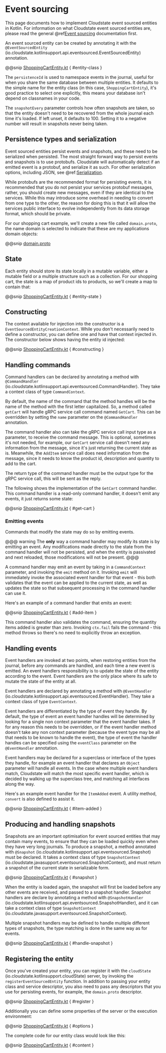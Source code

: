 # Event sourcing

This page documents how to implement Cloudstate event sourced entities in Kotlin. For information on what Cloudstate event sourced entities are, please read the general @ref[Event sourcing](../../features/eventsourced.md) documentation first.

An event sourced entity can be created by annotating it with the `@EventSourcedEntity` (io.cloudstate.kotlinsupport.api.eventsourced.EventSourcedEntity) annotation.

@@snip [ShoppingCartEntity.kt](/docs/src/test/kotlin/docs/user/eventsourced/ShoppingCartEntity.kt) { #entity-class }

The `persistenceId` is used to namespace events in the journal, useful for when you share the same database between multiple entities. It defaults to the simple name for the entity class (in this case, `ShoppingCartEntity`), it's good practice to select one explicitly, this means your database isn't depend on classnames in your code.

The `snapshotEvery` parameter controls how often snapshots are taken, so that the entity doesn't need to be recovered from the whole journal each time it's loaded. If left unset, it defaults to 100. Setting it to a negative number will result in snapshots never being taken.

## Persistence types and serialization

Event sourced entities persist events and snapshots, and these need to be serialized when persisted. The most straight forward way to persist events and snapshots is to use protobufs. Cloudstate will automatically detect if an emitted event is a protobuf, and serialize it as such. For other serialization options, including JSON, see @ref:[Serialization](serialization.md).

While protobufs are the recommended format for persisting events, it is recommended that you do not persist your services protobuf messages, rather, you should create new messages, even if they are identical to the services. While this may introduce some overhead in needing to convert from one type to the other, the reason for doing this is that it will allow the services public interface to evolve independently from its data storage format, which should be private.

For our shopping cart example, we'll create a new file called `domain.proto`, the name domain is selected to indicate that these are my applications domain objects:

@@snip [domain.proto](/docs/src/test/proto/domain.proto)

## State

Each entity should store its state locally in a mutable variable, either a mutable field or a multiple structure such as a collection. For our shopping cart, the state is a map of product ids to products, so we'll create a map to contain that:

@@snip [ShoppingCartEntity.kt](/docs/src/test/kotlin/docs/user/eventsourced/ShoppingCartEntity.kt) { #entity-state }

## Constructing

The context available for injection into the constructor is a `EventSourcedEntityCreationContext`. While you don't necessarily need to define a constructor, you can define one and have that context injected in. The constructor below shows having the entity id injected:

@@snip [ShoppingCartEntity.kt](/docs/src/test/kotlin/docs/user/eventsourced/ShoppingCartEntity.kt) { #constructing }

## Handling commands

Command handlers can be declared by annotating a method with `@CommandHandler` (io.cloudstate.kotlinsupport.api.eventsourced.CommandHandler). They take a context class of type `CommandContext`.

By default, the name of the command that the method handles will be the name of the method with the first letter capitalized. So, a method called `getCart` will handle gRPC service call command named `GetCart`. This can be overridden by setting the `name` parameter on the `@CommandHandler` annotation.

The command handler also can take the gRPC service call input type as a parameter, to receive the command message. This is optional, sometimes it's not needed, for example, our `GetCart` service call doesn't need any information from the message, since it's just returning the current state as is. Meanwhile, the `AddItem` service call does need information from the message, since it needs to know the product id, description and quantity to add to the cart.

The return type of the command handler must be the output type for the gRPC service call, this will be sent as the reply.

The following shows the implementation of the `GetCart` command handler. This command handler is a read-only command handler, it doesn't emit any events, it just returns some state:

@@snip [ShoppingCartEntity.kt](/docs/src/test/kotlin/docs/user/eventsourced/ShoppingCartEntity.kt) { #get-cart }

### Emitting events

Commands that modify the state may do so by emitting events.

@@@ warning
The **only** way a command handler may modify its state is by emitting an event. Any modifications made directly to the state from the command handler will not be persisted, and when the entity is passivated and next reloaded, those modifications will not be present.
@@@

A command handler may emit an event by taking in a `CommandContext` parameter, and invoking the `emit` method on it. Invoking `emit` will immediately invoke the associated event handler for that event - this both validates that the event can be applied to the current state, as well as updates the state so that subsequent processing in the command handler can use it.

Here's an example of a command handler that emits an event:

@@snip [ShoppingCartEntity.kt](/docs/src/test/kotlin/docs/user/eventsourced/ShoppingCartEntity.kt) { #add-item }

This command handler also validates the command, ensuring the quantity items added is greater than zero. Invoking `ctx.fail` fails the command - this method throws so there's no need to explicitly throw an exception.

## Handling events

Event handlers are invoked at two points, when restoring entities from the journal, before any commands are handled, and each time a new event is emitted. An event handlers responsibility is to update the state of the entity according to the event. Event handlers are the only place where its safe to mutate the state of the entity at all.

Event handlers are declared by annotating a method with `@EventHandler` (io.cloudstate.kotlinsupport.api.eventsourced.EventHandler). They take a context class of type `EventContext`.

Event handlers are differentiated by the type of event they handle. By default, the type of event an event handler handles will be determined by looking for a single non context parameter that the event handler takes. If for any reason this needs to be overridden, or if the event handler method doesn't take any non context parameter (because the event type may be all that needs to be known to handle the event), the type of event the handler handles can be specified using the `eventClass` parameter on the `@EventHandler` annotation.

Event handlers may be declared for a superclass or interface of the types they handle, for example an event handler that declares an `Object` parameter will handle all events. In the case where multiple event handlers match, Cloudstate will match the most specific event handler, which is decided by walking up the superclass tree, and matching all interfaces along the way.

Here's an example event handler for the `ItemAdded` event. A utility method, `convert` is also defined to assist it.

@@snip [ShoppingCartEntity.kt](/docs/src/test/kotlin/docs/user/eventsourced/ShoppingCartEntity.kt) { #item-added }

## Producing and handling snapshots

Snapshots are an important optimisation for event sourced entities that may contain many events, to ensure that they can be loaded quickly even when they have very long journals. To produce a snapshot, a method annotated with `@Snapshot` (io.cloudstate.kotlinsupport.api.eventsourced.Snapshot) must be declared. It takes a context class of type `SnapshotContext` (io.cloudstate.javasupport.eventsourced.SnapshotContext), and must return a snapshot of the current state in serializable form. 

@@snip [ShoppingCartEntity.kt](/docs/src/test/kotlin/docs/user/eventsourced/ShoppingCartEntity.kt) { #snapshot }

When the entity is loaded again, the snapshot will first be loaded before any other events are received, and passed to a snapshot handler. Snapshot handlers are declare by annotating a method with `@SnapshotHandler` (io.cloudstate.kotlinsupport.api.eventsourced.SnapshotHandler), and it can take a context class of type `SnapshotContext` (io.cloudstate.javasupport.eventsourced.SnapshotContext).

Multiple snapshot handlers may be defined to handle multiple different types of snapshots, the type matching is done in the same way as for events.

@@snip [ShoppingCartEntity.kt](/docs/src/test/kotlin/docs/user/eventsourced/ShoppingCartEntity.kt) { #handle-snapshot }

## Registering the entity

Once you've created your entity, you can register it with the `cloudState` (io.cloudstate.kotlinsupport.cloudState) server, by invoking the `registerEventSourcedEntity` function. In addition to passing your entity class and service descriptor, you also need to pass any descriptors that you use for persisting events, for example, the `domain.proto` descriptor.

@@snip [ShoppingCartEntity.kt](/docs/src/test/kotlin/docs/user/eventsourced/ShoppingCartEntity.kt) { #register }

Additionally you can define some properties of the server or the execution environment:

@@snip [ShoppingCartEntity.kt](/docs/src/test/kotlin/docs/user/eventsourced/ShoppingCartEntity.kt) { #options }

The complete code for our entity class would look like this:

@@snip [ShoppingCartEntity.kt](/docs/src/test/kotlin/docs/user/eventsourced/behavior/ShoppingCartEntity.kt) { #content }